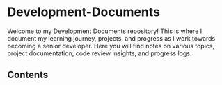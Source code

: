 # Development-Documents
 
Welcome to my Development Documents repository! This is where I document my learning journey, projects, and progress as I work towards becoming a senior developer. Here you will find notes on various topics, project documentation, code review insights, and progress logs.

## Contents
